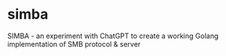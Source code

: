 # simba
SIMBA - an experiment with ChatGPT to create a working Golang implementation of SMB protocol &amp; server
